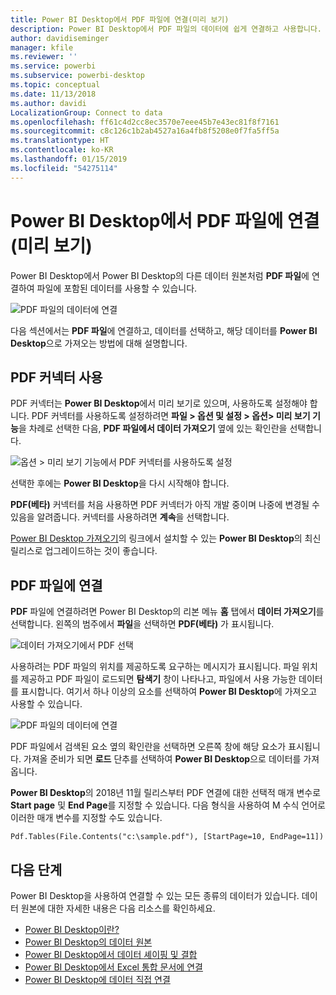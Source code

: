 ```yaml
---
title: Power BI Desktop에서 PDF 파일에 연결(미리 보기)
description: Power BI Desktop에서 PDF 파일의 데이터에 쉽게 연결하고 사용합니다.
author: davidiseminger
manager: kfile
ms.reviewer: ''
ms.service: powerbi
ms.subservice: powerbi-desktop
ms.topic: conceptual
ms.date: 11/13/2018
ms.author: davidi
LocalizationGroup: Connect to data
ms.openlocfilehash: ff61c4d2cc8ec3570e7eee45b7e43ec81f8f7161
ms.sourcegitcommit: c8c126c1b2ab4527a16a4fb8f5208e0f7fa5ff5a
ms.translationtype: HT
ms.contentlocale: ko-KR
ms.lasthandoff: 01/15/2019
ms.locfileid: "54275114"
---
```

# <a name="connect-to-a-pdf-file-in-power-bi-desktop-preview"></a>Power BI Desktop에서 PDF 파일에 연결(미리 보기)
Power BI Desktop에서 Power BI Desktop의 다른 데이터 원본처럼 **PDF 파일**에 연결하여 파일에 포함된 데이터를 사용할 수 있습니다.

![PDF 파일의 데이터에 연결](media/desktop-connect-pdf/connect-pdf_04.png)

다음 섹션에서는 **PDF 파일**에 연결하고, 데이터를 선택하고, 해당 데이터를 **Power BI Desktop**으로 가져오는 방법에 대해 설명합니다.

## <a name="enable-the-pdf-connector"></a>PDF 커넥터 사용
PDF 커넥터는 **Power BI Desktop**에서 미리 보기로 있으며, 사용하도록 설정해야 합니다. PDF 커넥터를 사용하도록 설정하려면 **파일 > 옵션 및 설정 > 옵션> 미리 보기 기능**을 차례로 선택한 다음, **PDF 파일에서 데이터 가져오기** 옆에 있는 확인란을 선택합니다. 

![옵션 > 미리 보기 기능에서 PDF 커넥터를 사용하도록 설정](media/desktop-connect-pdf/connect-pdf_01.png)

선택한 후에는 **Power BI Desktop**을 다시 시작해야 합니다.

**PDF(베타)** 커넥터를 처음 사용하면 PDF 커넥터가 아직 개발 중이며 나중에 변경될 수 있음을 알려줍니다. 커넥터를 사용하려면 **계속**을 선택합니다.

[Power BI Desktop 가져오기](desktop-get-the-desktop.md)의 링크에서 설치할 수 있는 **Power BI Desktop**의 최신 릴리스로 업그레이드하는 것이 좋습니다. 

## <a name="connect-to-a-pdf-file"></a>PDF 파일에 연결
**PDF** 파일에 연결하려면 Power BI Desktop의 리본 메뉴 **홈** 탭에서 **데이터 가져오기**를 선택합니다. 왼쪽의 범주에서 **파일**을 선택하면 **PDF(베타)** 가 표시됩니다.

![데이터 가져오기에서 PDF 선택](media/desktop-connect-pdf/connect-pdf_01.png)

사용하려는 PDF 파일의 위치를 제공하도록 요구하는 메시지가 표시됩니다. 파일 위치를 제공하고 PDF 파일이 로드되면 **탐색기** 창이 나타나고, 파일에서 사용 가능한 데이터를 표시합니다. 여기서 하나 이상의 요소를 선택하여 **Power BI Desktop**에 가져오고 사용할 수 있습니다.

![PDF 파일의 데이터에 연결](media/desktop-connect-pdf/connect-pdf_04.png)

PDF 파일에서 검색된 요소 옆의 확인란을 선택하면 오른쪽 창에 해당 요소가 표시됩니다. 가져올 준비가 되면 **로드** 단추를 선택하여 **Power BI Desktop**으로 데이터를 가져옵니다.

**Power BI Desktop**의 2018년 11월 릴리스부터 PDF 연결에 대한 선택적 매개 변수로 **Start page** 및 **End Page**를 지정할 수 있습니다. 다음 형식을 사용하여 M 수식 언어로 이러한 매개 변수를 지정할 수도 있습니다.

`Pdf.Tables(File.Contents("c:\sample.pdf"), [StartPage=10, EndPage=11])`


## <a name="next-steps"></a>다음 단계
Power BI Desktop을 사용하여 연결할 수 있는 모든 종류의 데이터가 있습니다. 데이터 원본에 대한 자세한 내용은 다음 리소스를 확인하세요.

* [Power BI Desktop이란?](desktop-what-is-desktop.md)
* [Power BI Desktop의 데이터 원본](desktop-data-sources.md)
* [Power BI Desktop에서 데이터 셰이핑 및 결합](desktop-shape-and-combine-data.md)
* [Power BI Desktop에서 Excel 통합 문서에 연결](desktop-connect-excel.md)   
* [Power BI Desktop에 데이터 직접 연결](desktop-enter-data-directly-into-desktop.md)   


